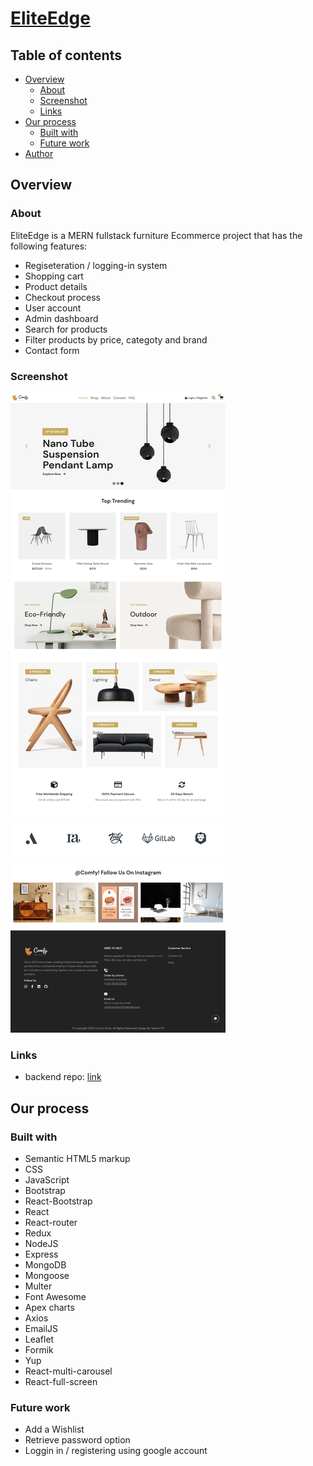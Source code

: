# [EliteEdge](https://EliteEdge-frontend.vercel.app)
## Table of contents

- [Overview](#overview)
  - [About](#About)
  - [Screenshot](#screenshot)
  - [Links](#links)
- [Our process](#our-process)
  - [Built with](#built-with)
  - [Future work](#future-work)
- [Author](#author)

## Overview
### About

EliteEdge is a MERN fullstack furniture Ecommerce project that has the following features:

- Regiseteration / logging-in system
- Shopping cart
- Product details
- Checkout process
- User account
- Admin dashboard
- Search for products
- Filter products by price, categoty and brand
- Contact form

### Screenshot

![](./src/assets/readme-screenshot.png)

### Links

- backend repo: [link](https://github.com/EliteEdge-team/EliteEdge-backend)

## Our process

### Built with

- Semantic HTML5 markup
- CSS
- JavaScript
- Bootstrap
- React-Bootstrap
- React
- React-router
- Redux
- NodeJS
- Express
- MongoDB
- Mongoose
- Multer
- Font Awesome
- Apex charts
- Axios
- EmailJS
- Leaflet
- Formik
- Yup
- React-multi-carousel
- React-full-screen

### Future work

- Add a Wishlist
- Retrieve password option
- Loggin in / registering using google account
